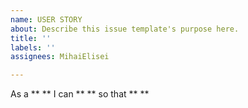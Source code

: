 ```yaml
---
name: USER STORY
about: Describe this issue template's purpose here.
title: ''
labels: ''
assignees: MihaiElisei

---
```


As a **   ** I can **   ** so that **   **
